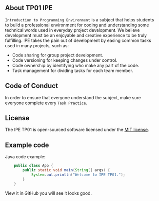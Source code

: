 ## About TP01 IPE 

`Introduction to Programming Environment` is a subject that helps students to 
build a professional environment for coding and understanding some technical 
words used in everyday project development. We believe development must be an 
enjoyable and creative experience to be truly fulfilling. IPE takes the pain out 
of development by easing common tasks used in many projects, such as: 

- Code sharing for group project development. 
- Code versioning for keeping changes under control. 
- Code ownership by identifying who make any part of the code. 
- Task management for dividing tasks for each team member. 
 
## Code of Conduct 
 
In order to ensure that everyone understand the subject, make sure everyone 
complete every `Task Practice`. 
 
## License 
 
The IPE TP01 is open-sourced software licensed under the [MIT 
license](https://opensource.org/licenses/MIT). 
 
## Example code 
Java code example: 
```Java 
    public class App { 
        public static void main(String[] args) { 
            System.out.println("Welcome to IPE TP01."); 
        } 
    } 
``` 
View it in GitHub you will see it looks good. 